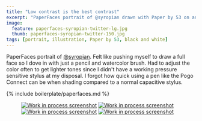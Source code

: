 ```yaml
---
title: "Low contrast is the best contrast"
excerpt: "PaperFaces portrait of @syropian drawn with Paper by 53 on an iPad."
image: 
  feature: paperfaces-syropian-twitter-lg.jpg
  thumb: paperfaces-syropian-twitter-150.jpg
tags: [portrait, illustration, Paper by 53, black and white]
---
```


PaperFaces portrait of [@syropian](http://twitter.com/syropian). Felt like pushing myself to draw a full face so I dove in with just a pencil and watercolor brush. Had to adjust the color often to get lighter tones since I didn't have a working pressure sensitive stylus at my disposal. I forgot how quick using a pen like the Pogo Connect can be when shading compared to a normal capacitive stylus.

{% include boilerplate/paperfaces.md %}

<figure class="half">
	<a href="{{ site.url }}/assets/images/paperfaces-syropian-process-1-lg.jpg"><img src="{{ site.url }}/assets/images/paperfaces-syropian-process-1-600.jpg" alt="Work in process screenshot"></a>
	<a href="{{ site.url }}/assets/images/paperfaces-syropian-process-2-lg.jpg"><img src="{{ site.url }}/assets/images/paperfaces-syropian-process-2-600.jpg" alt="Work in process screenshot"></a>
	<a href="{{ site.url }}/assets/images/paperfaces-syropian-process-3-lg.jpg"><img src="{{ site.url }}/assets/images/paperfaces-syropian-process-3-600.jpg" alt="Work in process screenshot"></a>
	<a href="{{ site.url }}/assets/images/paperfaces-syropian-process-4-lg.jpg"><img src="{{ site.url }}/assets/images/paperfaces-syropian-process-4-600.jpg" alt="Work in process screenshot"></a>
</figure>